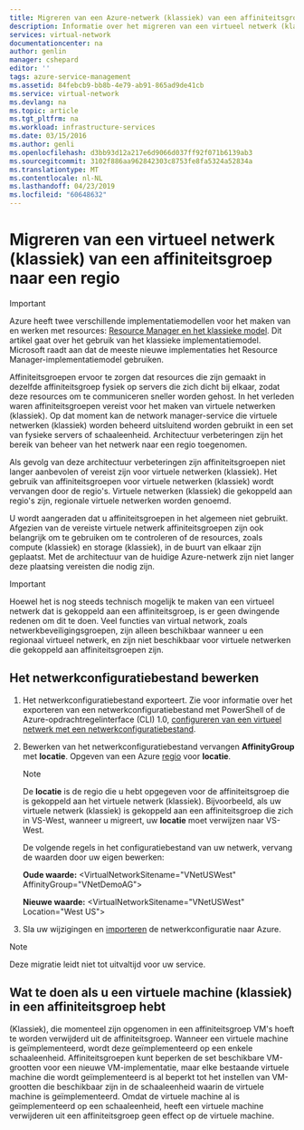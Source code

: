 ```yaml
---
title: Migreren van een Azure-netwerk (klassiek) van een affiniteitsgroep naar een regio | Microsoft Docs
description: Informatie over het migreren van een virtueel netwerk (klassiek) van een affiniteitsgroep naar een regio.
services: virtual-network
documentationcenter: na
author: genlin
manager: cshepard
editor: ''
tags: azure-service-management
ms.assetid: 84febcb9-bb8b-4e79-ab91-865ad9de41cb
ms.service: virtual-network
ms.devlang: na
ms.topic: article
ms.tgt_pltfrm: na
ms.workload: infrastructure-services
ms.date: 03/15/2016
ms.author: genli
ms.openlocfilehash: d3bb93d12a217e6d9066d037ff92f071b6139ab3
ms.sourcegitcommit: 3102f886aa962842303c8753fe8fa5324a52834a
ms.translationtype: MT
ms.contentlocale: nl-NL
ms.lasthandoff: 04/23/2019
ms.locfileid: "60648632"
---
```

# <a name="migrate-a-virtual-network-classic-from-an-affinity-group-to-a-region"></a>Migreren van een virtueel netwerk (klassiek) van een affiniteitsgroep naar een regio

> [!IMPORTANT]
> Azure heeft twee verschillende implementatiemodellen voor het maken van en werken met resources: [Resource Manager en het klassieke model](../resource-manager-deployment-model.md?toc=%2fazure%2fvirtual-network%2ftoc.json). Dit artikel gaat over het gebruik van het klassieke implementatiemodel. Microsoft raadt aan dat de meeste nieuwe implementaties het Resource Manager-implementatiemodel gebruiken.

Affiniteitsgroepen ervoor te zorgen dat resources die zijn gemaakt in dezelfde affiniteitsgroep fysiek op servers die zich dicht bij elkaar, zodat deze resources om te communiceren sneller worden gehost. In het verleden waren affiniteitsgroepen vereist voor het maken van virtuele netwerken (klassiek). Op dat moment kan de network manager-service die virtuele netwerken (klassiek) worden beheerd uitsluitend worden gebruikt in een set van fysieke servers of schaaleenheid. Architectuur verbeteringen zijn het bereik van beheer van het netwerk naar een regio toegenomen.

Als gevolg van deze architectuur verbeteringen zijn affiniteitsgroepen niet langer aanbevolen of vereist zijn voor virtuele netwerken (klassiek). Het gebruik van affiniteitsgroepen voor virtuele netwerken (klassiek) wordt vervangen door de regio's. Virtuele netwerken (klassiek) die gekoppeld aan regio's zijn, regionale virtuele netwerken worden genoemd.

U wordt aangeraden dat u affiniteitsgroepen in het algemeen niet gebruikt. Afgezien van de vereiste virtuele netwerk affiniteitsgroepen zijn ook belangrijk om te gebruiken om te controleren of de resources, zoals compute (klassiek) en storage (klassiek), in de buurt van elkaar zijn geplaatst. Met de architectuur van de huidige Azure-netwerk zijn niet langer deze plaatsing vereisten die nodig zijn.

> [!IMPORTANT]
> Hoewel het is nog steeds technisch mogelijk te maken van een virtueel netwerk dat is gekoppeld aan een affiniteitsgroep, is er geen dwingende redenen om dit te doen. Veel functies van virtual network, zoals netwerkbeveiligingsgroepen, zijn alleen beschikbaar wanneer u een regionaal virtueel netwerk, en zijn niet beschikbaar voor virtuele netwerken die gekoppeld aan affiniteitsgroepen zijn.
> 
> 

## <a name="edit-the-network-configuration-file"></a>Het netwerkconfiguratiebestand bewerken

1. Het netwerkconfiguratiebestand exporteert. Zie voor informatie over het exporteren van een netwerkconfiguratiebestand met PowerShell of de Azure-opdrachtregelinterface (CLI) 1.0, [configureren van een virtueel netwerk met een netwerkconfiguratiebestand](virtual-networks-using-network-configuration-file.md#export).
2. Bewerken van het netwerkconfiguratiebestand vervangen **AffinityGroup** met **locatie**. Opgeven van een Azure [regio](https://azure.microsoft.com/regions) voor **locatie**.
   
   > [!NOTE]
   > De **locatie** is de regio die u hebt opgegeven voor de affiniteitsgroep die is gekoppeld aan het virtuele netwerk (klassiek). Bijvoorbeeld, als uw virtuele netwerk (klassiek) is gekoppeld aan een affiniteitsgroep die zich in VS-West, wanneer u migreert, uw **locatie** moet verwijzen naar VS-West. 
   > 
   > 
   
    De volgende regels in het configuratiebestand van uw netwerk, vervang de waarden door uw eigen bewerken: 
   
    **Oude waarde:** \<VirtualNetworkSitename="VNetUSWest" AffinityGroup="VNetDemoAG"\> 
   
    **Nieuwe waarde:** \<VirtualNetworkSitename="VNetUSWest" Location="West US"\>
3. Sla uw wijzigingen en [importeren](virtual-networks-using-network-configuration-file.md#import) de netwerkconfiguratie naar Azure.

> [!NOTE]
> Deze migratie leidt niet tot uitvaltijd voor uw service.
> 
> 

## <a name="what-to-do-if-you-have-a-vm-classic-in-an-affinity-group"></a>Wat te doen als u een virtuele machine (klassiek) in een affiniteitsgroep hebt
(Klassiek), die momenteel zijn opgenomen in een affiniteitsgroep VM's hoeft te worden verwijderd uit de affiniteitsgroep. Wanneer een virtuele machine is geïmplementeerd, wordt deze geïmplementeerd op een enkele schaaleenheid. Affiniteitsgroepen kunt beperken de set beschikbare VM-grootten voor een nieuwe VM-implementatie, maar elke bestaande virtuele machine die wordt geïmplementeerd is al beperkt tot het instellen van VM-grootten die beschikbaar zijn in de schaaleenheid waarin de virtuele machine is geïmplementeerd. Omdat de virtuele machine al is geïmplementeerd op een schaaleenheid, heeft een virtuele machine verwijderen uit een affiniteitsgroep geen effect op de virtuele machine.

